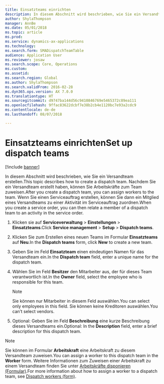 ```yaml
---
title: Einsatzteams einrichten
description: In diesem Abschnitt wird beschrieben, wie Sie ein Versandteam erstellen.
author: ShylaThompson
manager: AnnBe
ms.date: 05/01/2018
ms.topic: article
ms.prod: 
ms.service: dynamics-ax-applications
ms.technology: 
ms.search.form: SMADispatchTeamTable
audience: Application User
ms.reviewer: josaw
ms.search.scope: Core, Operations
ms.custom: 
ms.assetid: 
ms.search.region: Global
ms.author: ShylaThompson
ms.search.validFrom: 2016-02-28
ms.dyn365.ops.version: AX 7.0.0
ms.translationtype: HT
ms.sourcegitcommit: d9747ba144d56c9410846769e5465372c89ea111
ms.openlocfilehash: 9ffac83622dcbf7e38b2cb4e1120bc7e93a2cdc9
ms.contentlocale: de-de
ms.lasthandoff: 08/07/2018

---
```



# <a name="set-up-dispatch-teams"></a><span data-ttu-id="5b4cb-103">Einsatzteams einrichten</span><span class="sxs-lookup"><span data-stu-id="5b4cb-103">Set up dispatch teams</span></span> 

[!include [banner](../includes/banner.md)]


<span data-ttu-id="5b4cb-104">In diesem Abschnitt wird beschrieben, wie Sie ein Versandteam erstellen.</span><span class="sxs-lookup"><span data-stu-id="5b4cb-104">This topic describes how to create a dispatch team.</span></span> <span data-ttu-id="5b4cb-105">Nachdem Sie ein Versandteam erstellt haben, können Sie Arbeitskräfte zum Team zuweisen.</span><span class="sxs-lookup"><span data-stu-id="5b4cb-105">After you create a dispatch team, you can assign workers to the team.</span></span> <span data-ttu-id="5b4cb-106">Wenn Sie einen Serviceauftrag erstellen, können Sie dann ein Mitglied eines Versandteams zu einer Aktivität im Serviceauftrag zuordnen.</span><span class="sxs-lookup"><span data-stu-id="5b4cb-106">When you create a service order, you can then relate a member of a dispatch team to an activity in the service order.</span></span>

1.  <span data-ttu-id="5b4cb-107">Klicken sie auf **Serviceverwaltung** \> **Einstellungen** \> **Einsatzteams**.</span><span class="sxs-lookup"><span data-stu-id="5b4cb-107">Click **Service management** \> **Setup** \> **Dispatch teams**.</span></span>

2.  <span data-ttu-id="5b4cb-108">Klicken Sie zum Erstellen eines neuen Teams im Formular **Einsatzteams** auf **Neu**.</span><span class="sxs-lookup"><span data-stu-id="5b4cb-108">In the **Dispatch teams** form, click **New** to create a new team.</span></span>

3.  <span data-ttu-id="5b4cb-109">Geben Sie im Feld **Einsatzteam** einen eindeutigen Namen für das Versandteam ein.</span><span class="sxs-lookup"><span data-stu-id="5b4cb-109">In the **Dispatch team** field, enter a unique name for the dispatch team.</span></span>

4.  <span data-ttu-id="5b4cb-110">Wählen Sie im Feld **Besitzer** den Mitarbeiter aus, der für dieses Team verantwortlich ist.</span><span class="sxs-lookup"><span data-stu-id="5b4cb-110">In the **Owner** field, select the employee who is responsible for this team.</span></span>
    

    > [!NOTE]
    > <P><span data-ttu-id="5b4cb-111">Sie können nur Mitarbeiter in diesem Feld auswählen.</span><span class="sxs-lookup"><span data-stu-id="5b4cb-111">You can select only employees in this field.</span></span> <span data-ttu-id="5b4cb-112">Sie können keine Kreditoren auswählen.</span><span class="sxs-lookup"><span data-stu-id="5b4cb-112">You can’t select vendors.</span></span></P>



5.  <span data-ttu-id="5b4cb-113">Optional: Geben Sie im Feld **Beschreibung** eine kurze Beschreibung dieses Versandteams ein.</span><span class="sxs-lookup"><span data-stu-id="5b4cb-113">Optional: In the **Description** field, enter a brief description for this dispatch team.</span></span>


> [!NOTE]
> <P><span data-ttu-id="5b4cb-114">Sie können im Formular <STRONG>Arbeitskraft</STRONG> eine Arbeitskraft zu diesem Versandteam zuweisen.</span><span class="sxs-lookup"><span data-stu-id="5b4cb-114">You can assign a worker to this dispatch team in the <STRONG>Worker</STRONG> form.</span></span> <span data-ttu-id="5b4cb-115">Weitere Informationen zum Zuweisen einer Arbeitskraft zu einem Versandteam finden Sie unter <A href="https://technet.microsoft.com/en-us/library/dn776288(v=ax.60)">Arbeitskräfte disponieren (Formular)</A>.</span><span class="sxs-lookup"><span data-stu-id="5b4cb-115">For more information about how to assign a worker to a dispatch team, see <A href="https://technet.microsoft.com/en-us/library/dn776288(v=ax.60)">Dispatch workers (form)</A>.</span></span></P>




